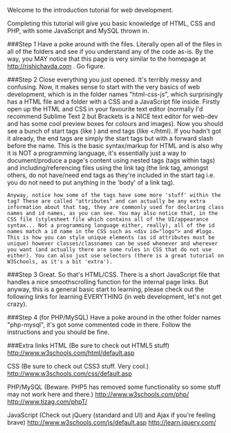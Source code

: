 Welcome to the introduction tutorial for web development.

Completing this tutorial will give you basic knowledge of HTML, CSS and PHP, with some JavaScript and MySQL thrown in.

###Step 1
	Have a poke around with the files. Literally open all of the files in all of the folders and see if you understand any of the code as-is. By the way, you MAY notice that this page is very similar to the homepage at http://rishichavda.com . Go figure.

###Step 2
	Close everything you just opened. It's terribly messy and confusing. Now, it makes sense to start with the very basics of web development, which is in the folder names "html-css-js", which surprisingly has a HTML file and a folder with a CSS and a JavaScript file inside. Firstly open up the HTML and CSS in your favourite text editor (normally I'd recommend Sublime Text 2 but Brackets is a NICE text editor for web-dev and has some cool preview boxes for colours and images). Now you should see a bunch of start tags (like <html>) and end tags (like </html). If you hadn't got it already, the end tags are simply the start tags but with a forward slash before the name. This is the basic syntax/markup for HTML and is also why it is NOT a programming language, it's essentially just a way to document/produce a page's content using nested tags (tags within tags) and including/referencing files using the link tag (the link tag, amongst others, do not have/need end tags as they're included in the start tag i.e. you do not need to put anything in the 'body' of a link tag).

	Anyway, notice how some of the tags have some more 'stuff' within the tag? These are called "attributes" and can actually be any extra information about that tag, they are commonly used for declaring class names and id names, as you can see. You may also notice that, in the CSS file (stylesheet file which contains all of the UI/appearance syntax... Not a programming language either, really), all of the id names match a id name in the CSS such as <div id="logo"> and #logo. This is how you can style unique elements (as id attributes must be unique) however classes/classnames can be used whenever and wherever you want (and actually there are some rules in CSS that do not use either). You can also just use selectors (there is a great tutorial on W3Schools, as it's a bit 'extra').

###Step 3
	Great. So that's HTML/CSS. There is a short JavaScript file that handles a nice smoothscrolling function for the internal page links. But anyway, this is a general basic start to learning, please check out the following links for learning EVERYTHING (in web development, let's not get crazy).

###Step 4 (for PHP/MySQL)
	Have a poke around in the other folder names "php-mysql", it's got some commented code in there. Follow the instructions and you should be fine.


###Extra links
HTML (Be sure to check out HTML5 stuff)
	http://www.w3schools.com/html/default.asp

CSS (Be sure to check out CSS3 stuff. Very cool.)
	http://www.w3schools.com/css/default.asp

PHP/MySQL (Beware. PHP5 has removed some functionality so some stuff may not work here and there.)
	http://www.w3schools.com/php/
	http://www.tizag.com/phpT/

JavaScript (Check out jQuery (standard and UI) and Ajax if you're feeling brave)
	http://www.w3schools.com/js/default.asp
	http://learn.jquery.com/
